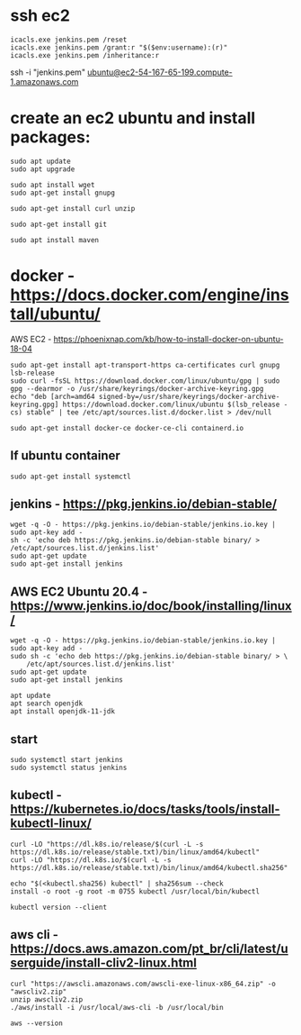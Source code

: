 # ssh ec2

```
icacls.exe jenkins.pem /reset
icacls.exe jenkins.pem /grant:r "$($env:username):(r)"
icacls.exe jenkins.pem /inheritance:r
```

ssh -i "jenkins.pem" ubuntu@ec2-54-167-65-199.compute-1.amazonaws.com

# create an ec2 ubuntu and install packages:

```
sudo apt update
sudo apt upgrade

sudo apt install wget
sudo apt-get install gnupg

sudo apt-get install curl unzip

sudo apt-get install git

sudo apt install maven
```

# docker - https://docs.docker.com/engine/install/ubuntu/
AWS EC2 - https://phoenixnap.com/kb/how-to-install-docker-on-ubuntu-18-04

```
sudo apt-get install apt-transport-https ca-certificates curl gnupg lsb-release
sudo curl -fsSL https://download.docker.com/linux/ubuntu/gpg | sudo gpg --dearmor -o /usr/share/keyrings/docker-archive-keyring.gpg
echo "deb [arch=amd64 signed-by=/usr/share/keyrings/docker-archive-keyring.gpg] https://download.docker.com/linux/ubuntu $(lsb_release -cs) stable" | tee /etc/apt/sources.list.d/docker.list > /dev/null

sudo apt-get install docker-ce docker-ce-cli containerd.io
```

## If ubuntu container
```
sudo apt-get install systemctl
```

## jenkins - https://pkg.jenkins.io/debian-stable/

```
wget -q -O - https://pkg.jenkins.io/debian-stable/jenkins.io.key | sudo apt-key add -
sh -c 'echo deb https://pkg.jenkins.io/debian-stable binary/ > /etc/apt/sources.list.d/jenkins.list'
sudo apt-get update
sudo apt-get install jenkins
```

## AWS EC2 Ubuntu 20.4 - https://www.jenkins.io/doc/book/installing/linux/
```
wget -q -O - https://pkg.jenkins.io/debian-stable/jenkins.io.key | sudo apt-key add -
sudo sh -c 'echo deb https://pkg.jenkins.io/debian-stable binary/ > \
    /etc/apt/sources.list.d/jenkins.list'
sudo apt-get update
sudo apt-get install jenkins
```

```
apt update
apt search openjdk
apt install openjdk-11-jdk
```

## start
```
sudo systemctl start jenkins
sudo systemctl status jenkins
```

## kubectl - https://kubernetes.io/docs/tasks/tools/install-kubectl-linux/

```
curl -LO "https://dl.k8s.io/release/$(curl -L -s https://dl.k8s.io/release/stable.txt)/bin/linux/amd64/kubectl"
curl -LO "https://dl.k8s.io/$(curl -L -s https://dl.k8s.io/release/stable.txt)/bin/linux/amd64/kubectl.sha256"

echo "$(<kubectl.sha256) kubectl" | sha256sum --check
install -o root -g root -m 0755 kubectl /usr/local/bin/kubectl

kubectl version --client
```

## aws cli - https://docs.aws.amazon.com/pt_br/cli/latest/userguide/install-cliv2-linux.html

```
curl "https://awscli.amazonaws.com/awscli-exe-linux-x86_64.zip" -o "awscliv2.zip"
unzip awscliv2.zip
./aws/install -i /usr/local/aws-cli -b /usr/local/bin

aws --version
```